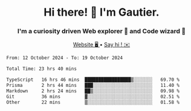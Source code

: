 <h1 align="center">Hi there! 👋 I'm Gautier.</h1>
<h3 align="center">I'm a curiosity driven Web explorer 🚀 and Code wizard 🧙</h3>

<p align="center">
  <a href="https://xisabla.github.io/">Website 🖥️ </a> •
  <a href="mailto:xisabla.dev@gmail.com">Say hi ! ✉️</a>
</p>

<!--START_SECTION:waka-->

```txt
From: 12 October 2024 - To: 19 October 2024

Total Time: 23 hrs 40 mins

TypeScript   16 hrs 46 mins  █████████████████▒░░░░░░░   69.70 %
Prisma       2 hrs 44 mins   ███░░░░░░░░░░░░░░░░░░░░░░   11.40 %
Markdown     2 hrs 24 mins   ██▒░░░░░░░░░░░░░░░░░░░░░░   09.98 %
Git          36 mins         ▓░░░░░░░░░░░░░░░░░░░░░░░░   02.51 %
Other        22 mins         ▒░░░░░░░░░░░░░░░░░░░░░░░░   01.58 %
```

<!--END_SECTION:waka-->
